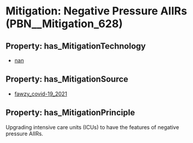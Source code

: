 # Mitigation: __Negative Pressure AIIRs__ (PBN__Mitigation_628)

## Property: has_MitigationTechnology

* [nan](../Technology/PBN__Technology_22)

## Property: has_MitigationSource

* [fawzy_covid-19_2021](../Article/PBN__Article_100)

## Property: has_MitigationPrinciple

Upgrading intensive care units (ICUs) to have the features of negative pressure AIIRs.

